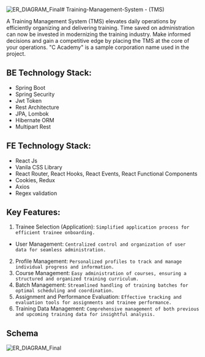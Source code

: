 ![ER_DIAGRAM_Final](https://github.com/FzArnob/Training-Management-System/assets/67764367/23db4fa6-a5cb-47b0-9334-83f0ae7f1450)# Training-Management-System - (TMS)

A Training Management System (TMS) elevates daily operations by efficiently organizing and delivering training. Time saved on administration can now be invested in modernizing the training industry. Make informed decisions and gain a competitive edge by placing the TMS at the core of your operations. "C Academy" is a sample corporation name used in the project.

## BE Technology Stack:
- Spring Boot
- Spring Security
- Jwt Token
- Rest Architecture
- JPA, Lombok
- Hibernate ORM
- Multipart Rest
## FE Technology Stack:
- React Js
- Vanila CSS Library
- React Router, React Hooks, React Events, React Functional Components
- Cookies, Redux
- Axios
- Regex validation

## Key Features:

1. Trainee Selection (Application):
```Simplified application process for efficient trainee onboarding.```

- User Management:
```Centralized control and organization of user data for seamless administration.```
2. Profile Management:
```Personalized profiles to track and manage individual progress and information.```
3. Course Management:
```Easy administration of courses, ensuring a structured and organized training curriculum.```
4. Batch Management:
```Streamlined handling of training batches for optimal scheduling and coordination.```
5. Assignment and Performance Evaluation:
```Effective tracking and evaluation tools for assignments and trainee performance.```
6. Training Data Management:
```Comprehensive management of both previous and upcoming training data for insightful analysis.```

## Schema
![ER_DIAGRAM_Final](https://github.com/FzArnob/Training-Management-System/assets/67764367/c2d1dc70-0d42-4129-8e5c-3e7ce224dfc6)
